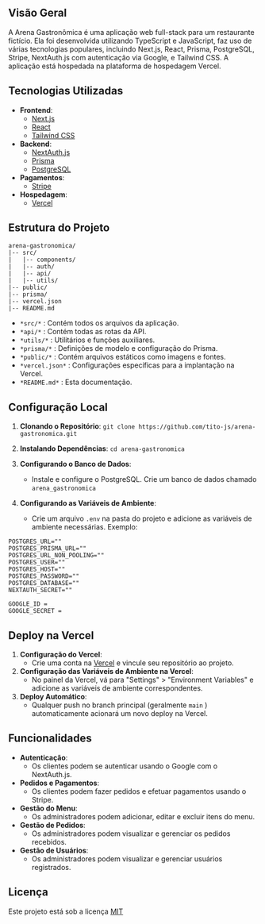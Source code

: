 ## Visão Geral
A Arena Gastronômica é uma aplicação web full-stack para um restaurante fictício. Ela foi desenvolvida utilizando TypeScript e JavaScript, faz uso de várias tecnologias populares, incluindo Next.js, React, Prisma, PostgreSQL, Stripe, NextAuth.js com autenticação via Google, e Tailwind CSS. A aplicação está hospedada na plataforma de hospedagem Vercel.

## Tecnologias Utilizadas
- **Frontend**:
    - [﻿Next.js](https://nextjs.org/) 
    - [﻿React](https://reactjs.org/) 
    - [﻿Tailwind CSS](https://tailwindcss.com/) 
- **Backend**:
    - [﻿NextAuth.js](https://next-auth.js.org/) 
    - [﻿Prisma](https://prisma.io/) 
    - [﻿PostgreSQL](https://www.postgresql.org/) 
- **Pagamentos**:
    - [﻿Stripe](https://stripe.com/) 
- **Hospedagem**:
    - [﻿Vercel](https://vercel.com/) 
## Estrutura do Projeto
```
arena-gastronomica/
|-- src/
|   |-- components/
|   |-- auth/
|   |-- api/
|   |-- utils/
|-- public/
|-- prisma/
|-- vercel.json
|-- README.md
```
- `*src/*` : Contém todos os arquivos da aplicação.
- `*api/*` : Contém todas as rotas da API.
- `*utils/*` : Utilitários e funções auxiliares.
- `*prisma/*` : Definições de modelo e configuração do Prisma.
- `*public/*` : Contém arquivos estáticos como imagens e fontes.
- `*vercel.json*` : Configurações específicas para a implantação na Vercel.
- `*README.md*` : Esta documentação.

## Configuração Local
1. **Clonando o Repositório**: `git clone https://github.com/tito-js/arena-gastronomica.git` 
2. **Instalando Dependências**: `cd arena-gastronomica`

3. **Configurando o Banco de Dados**:
    - Instale e configure o PostgreSQL. Crie um banco de dados chamado `arena_gastronomica` 
4. **Configurando as Variáveis de Ambiente**:
    - Crie um arquivo `.env`  na pasta do projeto e adicione as variáveis de ambiente necessárias. 
Exemplo: 

```
POSTGRES_URL=""
POSTGRES_PRISMA_URL=""
POSTGRES_URL_NON_POOLING=""
POSTGRES_USER=""
POSTGRES_HOST=""
POSTGRES_PASSWORD=""
POSTGRES_DATABASE=""
NEXTAUTH_SECRET=""

GOOGLE_ID = 
GOOGLE_SECRET =
```
## Deploy na Vercel
1. **Configuração do Vercel**:
    - Crie uma conta na [﻿Vercel](https://vercel.com/)  e vincule seu repositório ao projeto.
2. **Configuração das Variáveis de Ambiente na Vercel**:
    - No painel da Vercel, vá para "Settings" > "Environment Variables" e adicione as variáveis de ambiente correspondentes.
3. **Deploy Automático**:
    - Qualquer push no branch principal (geralmente `main` ) automaticamente acionará um novo deploy na Vercel.
## Funcionalidades
- **Autenticação**:
    - Os clientes podem se autenticar usando o Google com o NextAuth.js.
- **Pedidos e Pagamentos**:
    - Os clientes podem fazer pedidos e efetuar pagamentos usando o Stripe.
- **Gestão do Menu**:
    - Os administradores podem adicionar, editar e excluir itens do menu.
- **Gestão de Pedidos**:
    - Os administradores podem visualizar e gerenciar os pedidos recebidos.
- **Gestão de Usuários**:
    - Os administradores podem visualizar e gerenciar usuários registrados.
## Licença
Este projeto está sob a licença  [﻿MIT](https://github.com/tito-js/Arena-Gastronomica/blob/main/LICENSE) 

